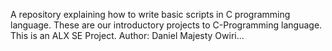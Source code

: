 A repository explaining how to write basic scripts in C programming language.
These are our introductory projects to C-Programming language.
This is an ALX SE Project.
Author: Daniel Majesty Owiri...
